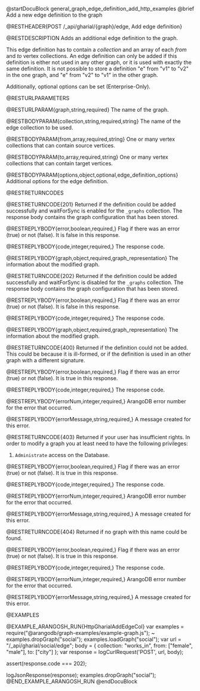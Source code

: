 @startDocuBlock general_graph_edge_definition_add_http_examples
@brief Add a new edge definition to the graph

@RESTHEADER{POST /_api/gharial/{graph}/edge, Add edge definition}

@RESTDESCRIPTION
Adds an additional edge definition to the graph.

This edge definition has to contain a *collection* and an array of
each *from* and *to* vertex collections.  An edge definition can only
be added if this definition is either not used in any other graph, or
it is used with exactly the same definition. It is not possible to
store a definition "e" from "v1" to "v2" in the one graph, and "e"
from "v2" to "v1" in the other graph.

Additionally, optional options can be set (Enterprise-Only).

@RESTURLPARAMETERS

@RESTURLPARAM{graph,string,required}
The name of the graph.

@RESTBODYPARAM{collection,string,required,string}
The name of the edge collection to be used.

@RESTBODYPARAM{from,array,required,string}
One or many vertex collections that can contain source vertices.

@RESTBODYPARAM{to,array,required,string}
One or many vertex collections that can contain target vertices.

@RESTBODYPARAM{options,object,optional,edge_definition_options}
Additional options for the edge definition.

@RESTRETURNCODES

@RESTRETURNCODE{201}
Returned if the definition could be added successfully and
waitForSync is enabled for the `_graphs` collection.
The response body contains the graph configuration that has been stored.

@RESTREPLYBODY{error,boolean,required,}
Flag if there was an error (true) or not (false).
It is false in this response.

@RESTREPLYBODY{code,integer,required,}
The response code.

@RESTREPLYBODY{graph,object,required,graph_representation}
The information about the modified graph.

@RESTRETURNCODE{202}
Returned if the definition could be added successfully and
waitForSync is disabled for the `_graphs` collection.
The response body contains the graph configuration that has been stored.

@RESTREPLYBODY{error,boolean,required,}
Flag if there was an error (true) or not (false).
It is false in this response.

@RESTREPLYBODY{code,integer,required,}
The response code.

@RESTREPLYBODY{graph,object,required,graph_representation}
The information about the modified graph.

@RESTRETURNCODE{400}
Returned if the definition could not be added.
This could be because it is ill-formed, or
if the definition is used in an other graph with a different signature.

@RESTREPLYBODY{error,boolean,required,}
Flag if there was an error (true) or not (false).
It is true in this response.

@RESTREPLYBODY{code,integer,required,}
The response code.

@RESTREPLYBODY{errorNum,integer,required,}
ArangoDB error number for the error that occurred.

@RESTREPLYBODY{errorMessage,string,required,}
A message created for this error.

@RESTRETURNCODE{403}
Returned if your user has insufficient rights.
In order to modify a graph you at least need to have the following privileges:<br>
  1. `Administrate` access on the Database.

@RESTREPLYBODY{error,boolean,required,}
Flag if there was an error (true) or not (false).
It is true in this response.

@RESTREPLYBODY{code,integer,required,}
The response code.

@RESTREPLYBODY{errorNum,integer,required,}
ArangoDB error number for the error that occurred.

@RESTREPLYBODY{errorMessage,string,required,}
A message created for this error.

@RESTRETURNCODE{404}
Returned if no graph with this name could be found.

@RESTREPLYBODY{error,boolean,required,}
Flag if there was an error (true) or not (false).
It is true in this response.

@RESTREPLYBODY{code,integer,required,}
The response code.

@RESTREPLYBODY{errorNum,integer,required,}
ArangoDB error number for the error that occurred.

@RESTREPLYBODY{errorMessage,string,required,}
A message created for this error.

@EXAMPLES

@EXAMPLE_ARANGOSH_RUN{HttpGharialAddEdgeCol}
  var examples = require("@arangodb/graph-examples/example-graph.js");
~ examples.dropGraph("social");
  examples.loadGraph("social");
  var url = "/_api/gharial/social/edge";
  body = {
    collection: "works_in",
    from: ["female", "male"],
    to: ["city"]
  };
  var response = logCurlRequest('POST', url, body);

  assert(response.code === 202);

  logJsonResponse(response);
  examples.dropGraph("social");
@END_EXAMPLE_ARANGOSH_RUN
@endDocuBlock
